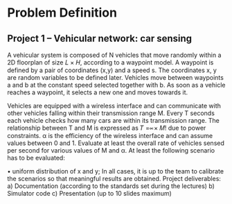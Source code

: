 # Problem Definition
## Project 1 – Vehicular network: car sensing
A vehicular system is composed of N vehicles that move randomly within a 2D floorplan of size
𝐿 × 𝐻, according to a waypoint model. A waypoint is defined by a pair of coordinates (x,y) and a
speed s. The coordinates x, y are random variables to be defined later. Vehicles move between
waypoints a and b at the constant speed selected together with b. As soon as a vehicle reaches a
waypoint, it selects a new one and moves towards it.

Vehicles are equipped with a wireless interface and can communicate with other vehicles falling
within their transmission range M. Every T seconds each vehicle checks how many cars are within its
transmission range. The relationship between T and M is expressed as 𝑇 =∝× 𝑀! due to power
constraints. α is the efficiency of the wireless interface and can assume values between 0 and 1.
Evaluate at least the overall rate of vehicles sensed per second for various values of M and α.
At least the following scenario has to be evaluated:

• uniform distribution of x and y;
In all cases, it is up to the team to calibrate the scenarios so that meaningful results are obtained.
Project deliverables:
a) Documentation (according to the standards set during the lectures)
b) Simulator code
c) Presentation (up to 10 slides maximum)
